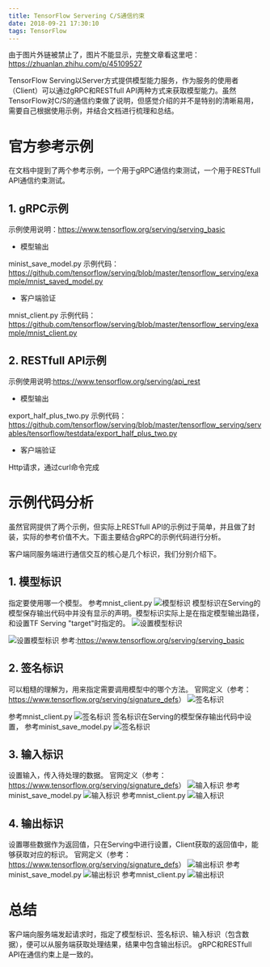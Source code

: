 ```yaml
---
title: TensorFlow Servering C/S通信约束
date: 2018-09-21 17:30:10
tags: TensorFlow
---
```

由于图片外链被禁止了，图片不能显示，完整文章看这里吧：<https://zhuanlan.zhihu.com/p/45109527>

TensorFlow Serving以Server方式提供模型能力服务，作为服务的使用者（Client）可以通过gRPC和RESTfull API两种方式来获取模型能力。虽然TensorFlow对C/S的通信约束做了说明，但感觉介绍的并不是特别的清晰易用，需要自己根据使用示例，并结合文档进行梳理和总结。
# 官方参考示例
在文档中提到了两个参考示例，一个用于gRPC通信约束测试，一个用于RESTfull API通信约束测试。
## 1. gRPC示例
示例使用说明：<https://www.tensorflow.org/serving/serving_basic>
* 模型输出

minist_save_model.py
示例代码：<https://github.com/tensorflow/serving/blob/master/tensorflow_serving/example/mnist_saved_model.py>
* 客户端验证

mnist_client.py
示例代码：<https://github.com/tensorflow/serving/blob/master/tensorflow_serving/example/mnist_client.py>
## 2. RESTfull API示例
示例使用说明:<https://www.tensorflow.org/serving/api_rest>
* 模型输出

export_half_plus_two.py
示例代码：
<https://github.com/tensorflow/serving/blob/master/tensorflow_serving/servables/tensorflow/testdata/export_half_plus_two.py>
* 客户端验证

Http请求，通过curl命令完成
# 示例代码分析
虽然官网提供了两个示例，但实际上RESTfull API的示例过于简单，并且做了封装，实际的参考价值不大。下面主要结合gRPC的示例代码进行分析。

客户端同服务端进行通信交互的核心是几个标识，我们分别介绍下。
## 1. 模型标识
指定要使用哪一个模型。
参考mnist_client.py
![模型标识](https://upload-images.jianshu.io/upload_images/4905018-096c9d8c7179e212.png?imageMogr2/auto-orient/strip%7CimageView2/2/w/1240)
模型标识在Serving的模型保存输出代码中并没有显示的声明。模型标识实际上是在指定模型输出路径，和设置TF Serving "target"时指定的。
![设置模型标识](https://upload-images.jianshu.io/upload_images/4905018-08d42983a3c994d1.png?imageMogr2/auto-orient/strip%7CimageView2/2/w/1240)

![设置模型标识](https://upload-images.jianshu.io/upload_images/4905018-ddbcb11c57d6b1a9.png?imageMogr2/auto-orient/strip%7CimageView2/2/w/1240)
参考:<https://www.tensorflow.org/serving/serving_basic>
## 2. 签名标识
可以粗糙的理解为，用来指定需要调用模型中的哪个方法。
官网定义（参考：<https://www.tensorflow.org/serving/signature_defs>）
![签名标识](https://upload-images.jianshu.io/upload_images/4905018-f11fe8bf94deb985.png?imageMogr2/auto-orient/strip%7CimageView2/2/w/1240)

参考mnist_client.py
![签名标识](https://upload-images.jianshu.io/upload_images/4905018-590604b058572893.png?imageMogr2/auto-orient/strip%7CimageView2/2/w/1240)
签名标识在Serving的模型保存输出代码中设置，
参考minist_save_model.py
![签名标识](https://upload-images.jianshu.io/upload_images/4905018-93b045830786fc5f.png?imageMogr2/auto-orient/strip%7CimageView2/2/w/1240)
## 3. 输入标识
设置输入，传入待处理的数据。
官网定义（参考：<https://www.tensorflow.org/serving/signature_defs>）
![输入标识](https://upload-images.jianshu.io/upload_images/4905018-b2a8ffbd46651a52.png?imageMogr2/auto-orient/strip%7CimageView2/2/w/1240)
参考minist_save_model.py
![输入标识](https://upload-images.jianshu.io/upload_images/4905018-db79f2f06f1aab81.png?imageMogr2/auto-orient/strip%7CimageView2/2/w/1240)
参考mnist_client.py
![输入标识](https://upload-images.jianshu.io/upload_images/4905018-1ce83967311b7195.png?imageMogr2/auto-orient/strip%7CimageView2/2/w/1240)
## 4. 输出标识
设置哪些数据作为返回值，只在Serving中进行设置，Client获取的返回值中，能够获取对应的标识。
官网定义（参考：<https://www.tensorflow.org/serving/signature_defs>）
![输出标识](https://upload-images.jianshu.io/upload_images/4905018-cdc8753f3d8a631e.png?imageMogr2/auto-orient/strip%7CimageView2/2/w/1240)
参考minist_save_model.py
![输出标识](https://upload-images.jianshu.io/upload_images/4905018-4fd54685229a5f5c.png?imageMogr2/auto-orient/strip%7CimageView2/2/w/1240)
参考mnist_client.py
![输出标识](https://upload-images.jianshu.io/upload_images/4905018-c787b908032f977b.png?imageMogr2/auto-orient/strip%7CimageView2/2/w/1240)

# 总结
客户端向服务端发起请求时，指定了模型标识、签名标识、输入标识（包含数据），便可以从服务端获取处理结果，结果中包含输出标识。
gRPC和RESTfull API在通信约束上是一致的。













